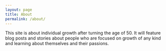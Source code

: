 ```yaml
---
layout: page
title: About
permalink: /about/
---
```


This site is about individual growth after turning the age of 50. It will feature blog posts and stories about people who are focused on growth of any kind and learning about themselves and their passions. 
